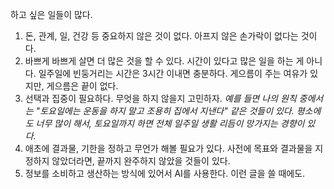 하고 싶은 일들이 많다.
1. 돈, 관계, 일, 건강 등 중요하지 않은 것이 없다. 아프지 않은 손가락이 없다는 것이다.
2. 바쁘게 바쁘게 살면 더 많은 것을 할 수 있다. 시간이 있다고 많은 일을 하는 게 아니다. 일주일에 빈둥거리는 시간은 3시간 이내면 충분하다. 게으름이 주는 여유가 있지만, 게으름은 끝이 없다.
3. 선택과 집중이 필요하다. 무엇을 하지 않을지 고민하자. _예를 들면 나의 원칙 중에서는 "토요일에는 운동을 하지 말고 조용히 집에서 지낸다" 같은 것들이 있다. 평소에도 너무 많이 해서, 토요일까지 하면 전체 일주일 생활 리듬이 망가지는 경향이 있다._
4. 애초에 결과물, 기한을 정하고 무언가 해볼 필요가 있다. 사전에 목표와 결과물을 지정하지 않았더라면, 끝까지 완주하지 않았을 것들이 있다.
5. 정보를 소비하고 생산하는 방식에 있어서 AI를 사용한다. 이런 글을 쓸 때에도.